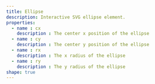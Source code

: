 ```yaml
---
title: Ellipse
description: Interactive SVG ellipse element.
properties:
  - name : cx
    description : The center x position of the ellipse
  - name : cy
    description : The center y position of the ellipse
  - name : rx
    description : The x radius of the ellipse
  - name : ry
    description : The y radius of the ellipse
shape: true
---
```

